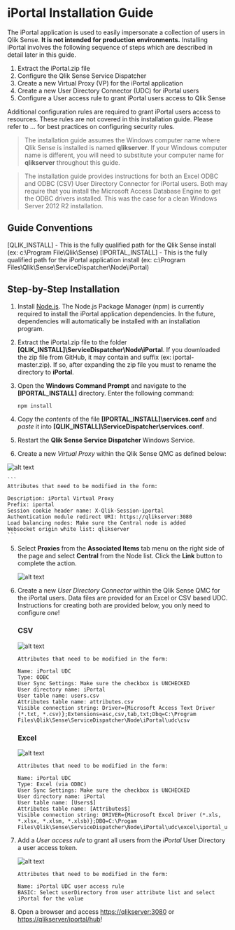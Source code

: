 # iPortal Installation Guide

The iPortal application is used to easily impersonate a collection of users in Qlik Sense.  **It is not intended for production environments.**  Installing iPortal involves the following sequence of steps which are described in detail later in this guide.

1. Extract the iPortal.zip file
2. Configure the Qlik Sense Service Dispatcher
3. Create a new Virtual Proxy (VP) for the iPortal application
4. Create a new User Directory Connector (UDC) for iPortal users
5. Configure a User access rule to grant iPortal users access to Qlik Sense

Additional configuration rules are required to grant iPortal users access to resources.  These rules are not covered in this installation guide.  Please refer to ... for best practices on configuring security rules.

> The installation guide assumes the Windows computer name where Qlik Sense is installed is named **qlikserver**.  If your Windows computer name is different, you will need to substitute your computer name for **qlikserver** throughout this guide.

> The installation guide provides instructions for both an Excel ODBC and ODBC (CSV) User Directory Connector for iPortal users. Both may require that you install the Microsoft Access Database Engine to get the ODBC drivers installed.  This was the case for a clean Windows Server 2012 R2 installation.

## Guide Conventions

[QLIK_INSTALL] - This is the fully qualified path for the Qlik Sense install (ex: c:\Program File\Qlik\Sense)
[IPORTAL_INSTALL] - This is the fully qualified path for the iPortal application install (ex: c:\Program Files\Qlik\Sense\ServiceDispatcher\Node\iPortal)

## Step-by-Step Installation
1. Install [Node.js](https://nodejs.org/en/).  The Node.js Package Manager (npm) is currently required to install the iPortal application dependencies.  In the future, dependencies will automatically be installed with an installation program.   
1. Extract the iPortal.zip file to the folder **[QLIK_INSTALL]\ServiceDispatcher\Node\iPortal**.  If you downloaded the zip file from GitHub, it may contain and suffix (ex: iportal-master.zip).  If so, after expanding the zip file you must to rename the directory to **iPortal**.
1. Open the **Windows Command Prompt** and navigate to the **[IPORTAL_INSTALL]** directory.  Enter the following command:

    ```
    npm install
    ```

2. Copy the *contents* of the file **[IPORTAL_INSTALL]\services.conf** and *paste* it into **[QLIK_INSTALL]\ServiceDispatcher\services.conf**.
3. Restart the **Qlik Sense Service Dispatcher** Windows Service.
4. Create a new *Virtual Proxy* within the Qlik Sense QMC as defined below:

![alt text](https://github.com/eapowertools/iPortal/blob/master/public/images/vp_form.png?raw=true "Virtual Proxy Edit Form")

    ```
    Attributes that need to be modified in the form:
    
    Description: iPortal Virtual Proxy
    Prefix: iportal
    Session cookie header name: X-Qlik-Session-iportal
    Authentication module redirect URI: https://qlikserver:3080
    Load balancing nodes: Make sure the Central node is added
    Websocket origin white list: qlikserver
    ```
5. Select **Proxies** from the **Associated Items** tab menu on the right side of the page and select **Central** from the Node list.  Click the **Link** button to complete the action.

    ![alt text](https://github.com/eapowertools/iPortal/blob/master/public/images/vp_associated_items.png?raw=true "Virtual Proxy Edit Form")

6. Create a new *User Directory Connector* within the Qlik Sense QMC for the iPortal users.  Data files are provided for an Excel or CSV based UDC.  Instructions for creating both are provided below, you only need to configure *one*!

    ### CSV
    ![alt text](https://github.com/eapowertools/iPortal/blob/master/public/images/udc_csv.png?raw=true "Virtual Proxy Edit Form")

    ```
    Attributes that need to be modified in the form:
    
    Name: iPortal UDC
    Type: ODBC
    User Sync Settings: Make sure the checkbox is UNCHECKED
    User directory name: iPortal
    User table name: users.csv
    Attributes table name: attributes.csv
    Visible connection string: Driver={Microsoft Access Text Driver (*.txt, *.csv)};Extensions=asc,csv,tab,txt;Dbq=C:\Program Files\Qlik\Sense\ServiceDispatcher\Node\iPortal\udc\csv
    ```

    ### Excel
    ![alt text](https://github.com/eapowertools/iPortal/blob/master/public/images/udc_excel.png?raw=true "Virtual Proxy Edit Form")
    
    ```
    Attributes that need to be modified in the form:
    
    Name: iPortal UDC
    Type: Excel (via ODBC)
    User Sync Settings: Make sure the checkbox is UNCHECKED
    User directory name: iPortal
    User table name: [Users$]
    Attributes table name: [Attributes$]
    Visible connection string: DRIVER={Microsoft Excel Driver (*.xls, *.xlsx, *.xlsm, *.xlsb)};DBQ=C:\Progam Files\Qlik\Sense\ServiceDispatcher\Node\iPortal\udc\excel\iportal_users.xlsx
    ```

7. Add a *User access rule* to grant all users from the *iPortal* User Directory  a user access token.

    ![alt text](https://github.com/eapowertools/iPortal/blob/master/public/images/user_access_rule.png?raw=true "Virtual Proxy Edit Form")
    
    ```
    Attributes that need to be modified in the form:
    
    Name: iPortal UDC user access rule
    BASIC: Select userDirectory from user attribute list and select iPortal for the value
    ```
    
8. Open a browser and access [https://qlikserver:3080](https://qlikserver:3080) or [https://qlikserver/iportal/hub](https://qlikserver/iportal/hub)!
